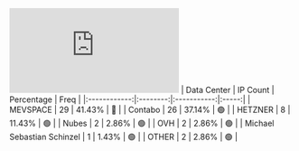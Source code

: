 ![Diagramm](https://github.com/111STAVR111/props/blob/main/Story/Decentralization/1/README.md)
| Data Center | IP Count | Percentage | Freq |
|:------------:|:--------:|:-----------:|:-----:|
| MEVSPACE | 29 | 41.43% | 🔴 |
| Contabo | 26 | 37.14% | 🟢 |
| HETZNER | 8 | 11.43% | 🟢 |
| Nubes | 2 | 2.86% | 🟢 |
| OVH | 2 | 2.86% | 🟢 |
| Michael Sebastian Schinzel | 1 | 1.43% | 🟢 |
| OTHER | 2 | 2.86% | 🟢 |